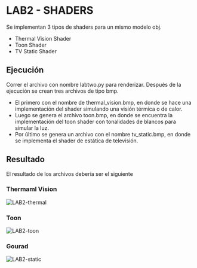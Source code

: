 # LAB2 - SHADERS
Se implementan 3 tipos de shaders para un mismo modelo obj.
- Thermal Vision Shader
- Toon Shader
- TV Static Shader

## Ejecución
Correr el archivo con nombre labtwo.py para renderizar. Después de la ejecución se crean tres archivos de tipo bmp. 
- El primero con el nombre de thermal_vision.bmp, en donde se hace una implementación del shader simulando una visión térmica o de calor.
- Luego se genera el archivo toon.bmp, en donde se encuentra la implementación del toon shader con tonalidades de blancos para simular la luz.
- Por último se genera un archivo con el nombre tv_static.bmp, en donde se implementa el shader de estática de televisión.

## Resultado
El resultado de los archivos debería ser el siguiente

### Thermaml Vision
![LAB2-thermal](https://i.imgur.com/zAmgZwc.png)

### Toon 
![LAB2-toon](https://i.imgur.com/u23c39P.png)

### Gourad
![LAB2-static](https://i.imgur.com/JFRVnv8.png)
